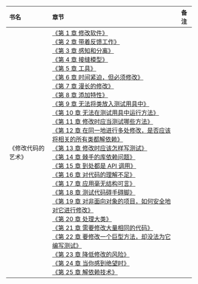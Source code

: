 |书名|章节|备注|
|:---|:--|:---:
《修改代码的艺术》|[《第 1 章 修改软件》]()<br>[《第 2 章 带着反馈工作》]()<br>[《第 3 章 感知和分离》]()<br>[《第 4 章 接缝模型》]()<br>[《第 5 章 工具》]()<br>[《第 6 章 时间紧迫，但必须修改》]()<br>[《第 7 章 漫长的修改》]()<br>[《第 8 章 添加特性》]()<br>[《第 9 章 无法将类放入测试用具中》]()<br>[《第 10 章 无法在测试用具中运行方法》]()<br>[《第 11 章 修改时应当测试哪些方法》]()<br>[《第 12 章 在同一地进行多处修改，是否应该将相关的所有类都解依赖》]()<br>[《第 13 章 修改时应该怎样写测试》]()<br>[《第 14 章 棘手的库依赖问题》]()<br>[《第 15 章 到处都是 API 调用》]()<br>[《第 16 章 对代码的理解不足》]()<br>[《第 17 章 应用毫无结构可言》]()<br>[《第 18 章 测试代码碍手碍脚》]()<br>[《第 19 章 对非面向对象的项目，如何安全地对它进行修改》]()<br>[《第 20 章 处理大类》]()<br>[《第 21 章 需要修改大量相同的代码》]()<br>[《第 22 章 要修改一个巨型方法，却没法为它编写测试》]()<br>[《第 23 章 降低修改的风险》]()<br>[《第 24 章 当你感到绝望时》]()<br>[《第 25 章 解依赖技术》]()<br>|

